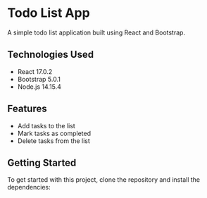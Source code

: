 # Todo List App

A simple todo list application built using React and Bootstrap.

## Technologies Used

- React 17.0.2
- Bootstrap 5.0.1
- Node.js 14.15.4

## Features

- Add tasks to the list
- Mark tasks as completed
- Delete tasks from the list

## Getting Started

To get started with this project, clone the repository and install the dependencies:

